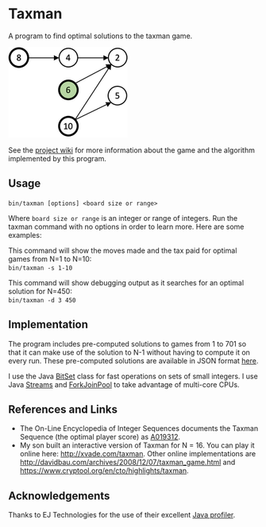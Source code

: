 # Taxman
A program to find optimal solutions to the taxman game.

![game 10 move 3](img/10.3.png)

See the [project wiki](https://github.com/bvchess/taxman/wiki) for more information about the game and the
algorithm implemented by this program.


## Usage
`bin/taxman [options] <board size or range>`  

Where `board size or range` is an integer or range of integers.  Run the taxman command with no options in order to
learn more.  Here are some examples:

This command will show the moves made and the tax paid for optimal games from N=1 to
N=10:  
    `bin/taxman -s 1-10`  

This command will show debugging output as it searches for an optimal solution for N=450:  
    `bin/taxman -d 3 450`


## Implementation
The program includes pre-computed solutions to games from 1 to 701 so that it can make use of the solution to N-1
without having to compute it on every run.  These pre-computed solutions are available in JSON format
[here](src/main/resources/optimal.json).

I use the Java [BitSet](https://docs.oracle.com/en/java/javase/11/docs/api/java.base/java/util/BitSet.html) class for
fast operations on sets of small integers.  I use
Java [Streams](https://docs.oracle.com/en/java/javase/11/docs/api/java.base/java/util/stream/Stream.html)
and [ForkJoinPool](https://docs.oracle.com/en/java/javase/11/docs/api/java.base/java/util/concurrent/ForkJoinPool.html)
to take advantage of multi-core CPUs.

## References and Links
- The On-Line Encyclopedia of Integer Sequences documents the Taxman Sequence (the optimal player score)
as [A019312](https://oeis.org/A019312).
- My son built an interactive version of Taxman for N = 16.  You can play it online here: <http://xvade.com/taxman>.
Other online implementations are <http://davidbau.com/archives/2008/12/07/taxman_game.html> and
<https://www.cryptool.org/en/cto/highlights/taxman>.
  

## Acknowledgements
Thanks to EJ Technologies for the use of their excellent
[Java profiler](https://www.ej-technologies.com/products/jprofiler/overview.html).